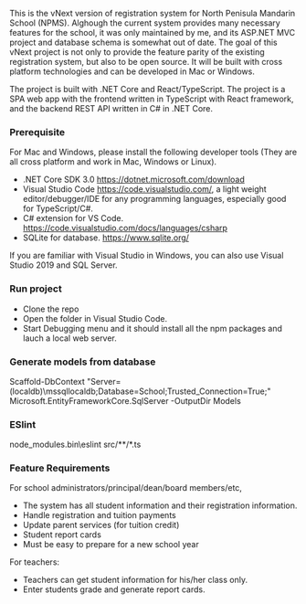 ﻿This is the vNext version of registration system for North Penisula Mandarin School (NPMS). Alghough the current system provides many  necessary features for the school, it was only maintained by me, and its ASP.NET MVC project and database schema is somewhat out of date. The goal of this vNext project is not only to provide the feature parity of the existing
registration system, but also to be open source. It will be built with cross platform technologies and can be developed in Mac or Windows.

The project is built with .NET Core and React/TypeScript. The project is a SPA web app with the frontend written in TypeScript with React framework, and the
backend REST API written in C# in .NET Core.

### Prerequisite
For Mac and Windows, please install the following developer tools (They are all cross platform and work in Mac, Windows or Linux).
- .NET Core SDK 3.0 https://dotnet.microsoft.com/download
- Visual Studio Code https://code.visualstudio.com/, a light weight editor/debugger/IDE for any programming languages, especially good for TypeScript/C#.
- C# extension for VS Code. https://code.visualstudio.com/docs/languages/csharp
- SQLite for database. https://www.sqlite.org/


If you are familiar with Visual Studio in Windows, you can also use Visual Studio 2019 and SQL Server.

### Run project
- Clone the repo
- Open the folder in Visual Studio Code.
- Start Debugging menu and it should install all the npm packages and lauch a local web server.


### Generate models from database
Scaffold-DbContext "Server=(localdb)\mssqllocaldb;Database=School;Trusted_Connection=True;" Microsoft.EntityFrameworkCore.SqlServer -OutputDir Models

### ESlint
node_modules\.bin\eslint src/**/*.ts

### Feature Requirements
For school administrators/principal/dean/board members/etc, 
- The system has all student information and their registration information.
- Handle registration and tuition payments
- Update parent services (for tuition credit)
- Student report cards
- Must be easy to prepare for a new school year

For teachers:
- Teachers can get student information for his/her class only.
- Enter students grade and generate report cards.
